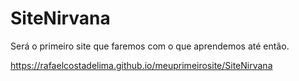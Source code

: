# SiteNirvana
Será o primeiro site que faremos com o que aprendemos até então.

https://rafaelcostadelima.github.io/meuprimeirosite/SiteNirvana
